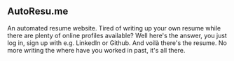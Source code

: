 ## AutoResu.me

An automated resume website.
Tired of writing up your own resume while there are plenty of online profiles available?
Well here's the answer, you just log in, sign up with e.g. LinkedIn or Github. And voilà there's the resume. No more writing the where have you worked in past, it's all there.
